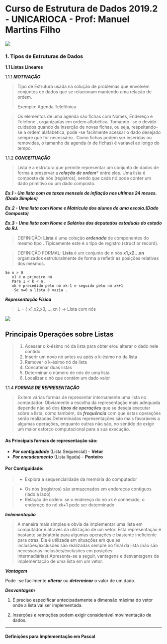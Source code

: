 # **Curso de Estrutura de Dados 2019.2 - UNICARIOCA -  Prof: Manuel Martins Filho**

![](/home/rodrigo/Pictures/logo3.jpeg) 
	
### 1. Tipos de Estruturas de Dados  

**1.1 Listas Lineares**


1.1.1 ***MOTIVAÇÃO***

> Tipo de Estrutura usada na solução de problemas que envolvem conjuntos de dados
>que se relacionam mantendo uma relação de ordem.
>
>Exemplo: Agenda Telefônica

>Os elementos de uma agenda são fichas com Nomes, Endereço e Telefone , organizadas
>em ordem alfabética. Tomando -se o devido cuidados quando da inserção de novas fichas,
>ou seja, respeitando-se a ordem alafabética, pode -se facilmente acessar o dado desejado sempre que for necessário . Como fichas podem ser inseridas ou removidas, o tamanho da 
agenda (n de fichas) é variavel ao longo do tempo.

1.1.2 ***CONCEITUAÇÃO***

>Lista é a estrutura que permite representar um conjunto de dados de forma a preservar a ***relação de ordem**** entre eles. Uma lista é composta de nós (registros), sendo que cada nó
pode conter um dado primitivo ou um dado composto.

***Ex.1 - Um lista com as taxas mensais de inflação nos ultimos 24 meses. (Dado Simples)***

***Ex.2 - Uma lista com Nome e Matricula dos alunos de uma escola.(Dado Composto)***

***Ex.3 - Uma lista com Nome e Salários dos deputados estaduais do estado do RJ.***


> DEFINIÇÃO: **Lista** é uma coleção ***ordenada*** de componentes do mesmo tipo .
>Tipicamente este é o tipo de registro (struct or record).

> DEFINIÇÃO FORMAL: **Lista** é um conjunto de n nós **x1,x2...xn** organizados estruturalmente de forma a refletir as posições  relativas dos mesmos.

```
Se n > 0
   x1 é o primeiro nó
   Para 1 < k < n.
   xk é precedido pelo nó xk-1 e seguido pelo nó xk+1
    Se n=0 a lista é vazia .
```

***Representação Física***

>L = { x1,x2,x3,....,xn } -> LIsta com nós


![](/home/rodrigo/Pictures/struct_node.png) 

## Principais Operações sobre Listas

>1. Acessar o k-ésimo nó da lista para obter e/ou alterar o dado nele contido
>2. Inserir um novo nó antes ou após o k-ésimo nó da lista
>3. Remover o k-ésimo nó da lista 
>4. Concatenar duas listas
>5. Determinar o número de nós de uma lista
>6. Localizar o nó que contém um dado valor


1.1.4 ***FORMAS DE REPRESENTAÇÃO***

>Exitem várias formas de representar internamente uma lista no computador. Obviamente a escolha da representação mais adequada depende não só dos ***tipos de operações*** que se deseja executar 
sobre a lista, como também, da ***frequência*** com que estas operações serão realizadas.Determinadas
representações são mais favoráveis a algumas operações, enquanto outras não são, no sentido de exigir um maior esforço computacional para a sua execução.

#### As Principais formas de representação são:

- ***Por contiguidade*** (Lista Sequencial) -  **Vetor**
- ***Por encadeamento*** (Lista ligada) -  **Ponteiro**

#### Por Contiguidade:
>- Explora a sequencialidade da memória do computador

>- Os nós (registros) são armazenados em endereços contiguos (lado a lado)
>- Relação de ordem: se o endereço do nó xk é conhecido, o endereço do nó xk+1 pode ser determinado

***Imlementação***
>A maneira mais simples e obvia de implementar uma lista em computador é através da utilização de um vetor. Esta representação é bastante satisfatória para algumas operações e bastante ineficiente para otras. Ela é utilizada em situações em que as inclusões/exclusões são realizadas sempre no final da lista (não são necessarias inclusões/exclusões em posições intermadiárias).Apresenta-se a seguir, vantagens e desvantagens da implementação de uma lista em um vetor.

***Vantagem***

Pode -se facilmente ***alterar*** ou ***determinar*** o valor de um dado.

***Desvantagem***

1. É preciso especificar antecipadamente a dimensão máxima do vetor onde a lista vai ser implementada.

2. Inserções e remoções podem exigir considerável movimentação de dados.
***

#### Definições para Implementação em Pascal

















 
















